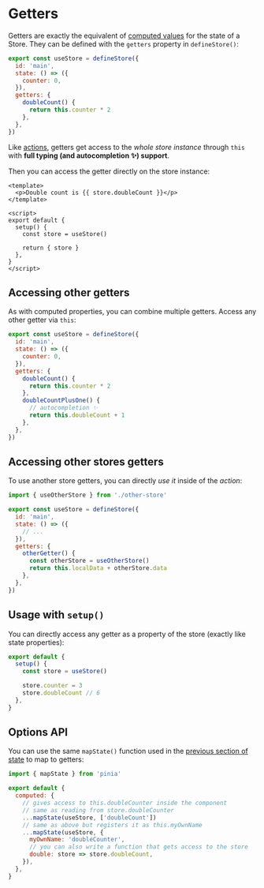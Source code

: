 # Getters

Getters are exactly the equivalent of [computed values](https://v3.vuejs.org/guide/reactivity-computed-watchers.html#computed-values) for the state of a Store. They can be defined with the `getters` property in `defineStore()`:

```js
export const useStore = defineStore({
  id: 'main',
  state: () => ({
    counter: 0,
  }),
  getters: {
    doubleCount() {
      return this.counter * 2
    },
  },
})
```

Like [actions](./actions.md), getters get access to the _whole store instance_ through `this` with **full typing (and autocompletion ✨) support**.

Then you can access the getter directly on the store instance:

```vue
<template>
  <p>Double count is {{ store.doubleCount }}</p>
</template>

<script>
export default {
  setup() {
    const store = useStore()

    return { store }
  },
}
</script>
```

## Accessing other getters

As with computed properties, you can combine multiple getters. Access any other getter via `this`:

```js
export const useStore = defineStore({
  id: 'main',
  state: () => ({
    counter: 0,
  }),
  getters: {
    doubleCount() {
      return this.counter * 2
    },
    doubleCountPlusOne() {
      // autocompletion ✨
      return this.doubleCount + 1
    },
  },
})
```

## Accessing other stores getters

To use another store getters, you can directly _use it_ inside of the _action_:

```js
import { useOtherStore } from './other-store'

export const useStore = defineStore({
  id: 'main',
  state: () => ({
    // ...
  }),
  getters: {
    otherGetter() {
      const otherStore = useOtherStore()
      return this.localData + otherStore.data
    },
  },
})
```

## Usage with `setup()`

You can directly access any getter as a property of the store (exactly like state properties):

```js
export default {
  setup() {
    const store = useStore()

    store.counter = 3
    store.doubleCount // 6
  },
}
```

## Options API

You can use the same `mapState()` function used in the [previous section of state](./state.md#options-api) to map to getters:

```js
import { mapState } from 'pinia'

export default {
  computed: {
    // gives access to this.doubleCounter inside the component
    // same as reading from store.doubleCounter
    ...mapState(useStore, ['doubleCount'])
    // same as above but registers it as this.myOwnName
    ...mapState(useStore, {
      myOwnName: 'doubleCounter',
      // you can also write a function that gets access to the store
      double: store => store.doubleCount,
    }),
  },
}
```
